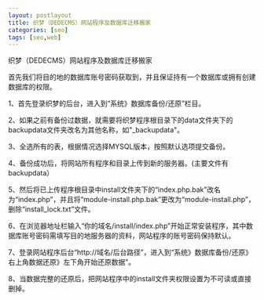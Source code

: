 ```yaml
---
layout: postlayout
title: 织梦（DEDECMS）网站程序及数据库迁移搬家
categories: [seo]
tags: [seo,web]
---
```

织梦（DEDECMS）网站程序及数据库迁移搬家

首先我们将目的地的数据库账号密码获取到，并且保证持有一个数据库或拥有创建数据库的权限。

1、首先登录织梦的后台，进入到“系统》数据库备份/还原”栏目。

2、如果之前有备份过数据，就需要将织梦程序根目录下的data文件夹下的backupdata文件夹改名为其他名称，如"_backupdata"。

3、全选所有的表，根据情况选择MYSQL版本，按照默认选项提交备份。

4、备份成功后，将网站所有程序和目录上传到新的服务器。(主要文件有backupdata）

5、然后将已上传程序根目录中install文件夹下的“index.php.bak”改名为“index.php”，并且将“module-install.php.bak”更改为“module-install.php”，删除“install_lock.txt”文件。

6、在浏览器地址栏输入“你的域名/install/index.php”开始正常安装程序，其中数据库账号密码需填写目的地服务器的资料，网站程序的账号密码保持默认。

7、登录网站程序后台“http://域名/后台路径”，进入到“系统》数据库备份/还原》右上角数据还原》左下角开始还原数据”。

8、当数据完整的还原后，把网站程序中的install文件夹权限设置为不可读或直接删掉。
